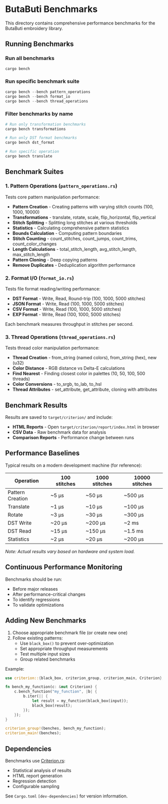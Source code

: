 # ButaButi Benchmarks

This directory contains comprehensive performance benchmarks for the ButaButi embroidery library.

## Running Benchmarks

### Run all benchmarks

```powershell
cargo bench
```

### Run specific benchmark suite

```powershell
cargo bench --bench pattern_operations
cargo bench --bench format_io
cargo bench --bench thread_operations
```

### Filter benchmarks by name

```powershell
# Run only transformation benchmarks
cargo bench transformations

# Run only DST format benchmarks
cargo bench dst_format

# Run specific operation
cargo bench translate
```

## Benchmark Suites

### 1. Pattern Operations (`pattern_operations.rs`)

Tests core pattern manipulation performance:

- **Pattern Creation** - Creating patterns with varying stitch counts (100, 1000, 10000)
- **Transformations** - translate, rotate, scale, flip_horizontal, flip_vertical
- **Stitch Splitting** - Splitting long stitches at various thresholds
- **Statistics** - Calculating comprehensive pattern statistics
- **Bounds Calculation** - Computing pattern boundaries
- **Stitch Counting** - count_stitches, count_jumps, count_trims, count_color_changes
- **Length Calculations** - total_stitch_length, avg_stitch_length, max_stitch_length
- **Pattern Cloning** - Deep copying patterns
- **Remove Duplicates** - Deduplication algorithm performance

### 2. Format I/O (`format_io.rs`)

Tests file format reading/writing performance:

- **DST Format** - Write, Read, Round-trip (100, 1000, 5000 stitches)
- **JSON Format** - Write, Read (100, 1000, 5000 stitches)
- **CSV Format** - Write, Read (100, 1000, 5000 stitches)
- **EXP Format** - Write, Read (100, 1000, 5000 stitches)

Each benchmark measures throughput in stitches per second.

### 3. Thread Operations (`thread_operations.rs`)

Tests thread color manipulation performance:

- **Thread Creation** - from_string (named colors), from_string (hex), new (u32)
- **Color Distance** - RGB distance vs Delta-E calculations
- **Find Nearest** - Finding closest color in palettes (10, 50, 100, 500 threads)
- **Color Conversions** - to_srgb, to_lab, to_hsl
- **Thread Attributes** - set_attribute, get_attribute, cloning with attributes

## Benchmark Results

Results are saved to `target/criterion/` and include:

- **HTML Reports** - Open `target/criterion/report/index.html` in browser
- **CSV Data** - Raw benchmark data for analysis
- **Comparison Reports** - Performance change between runs

## Performance Baselines

Typical results on a modern development machine (for reference):

| Operation | 100 stitches | 1000 stitches | 10000 stitches |
|-----------|-------------|---------------|----------------|
| Pattern Creation | ~5 µs | ~50 µs | ~500 µs |
| Translate | ~1 µs | ~10 µs | ~100 µs |
| Rotate | ~3 µs | ~30 µs | ~300 µs |
| DST Write | ~20 µs | ~200 µs | ~2 ms |
| DST Read | ~15 µs | ~150 µs | ~1.5 ms |
| Statistics | ~2 µs | ~20 µs | ~200 µs |

*Note: Actual results vary based on hardware and system load.*

## Continuous Performance Monitoring

Benchmarks should be run:

- Before major releases
- After performance-critical changes
- To identify regressions
- To validate optimizations

## Adding New Benchmarks

1. Choose appropriate benchmark file (or create new one)
2. Follow existing patterns:
   - Use `black_box()` to prevent over-optimization
   - Set appropriate throughput measurements
   - Test multiple input sizes
   - Group related benchmarks

Example:

```rust
use criterion::{black_box, criterion_group, criterion_main, Criterion};

fn bench_my_function(c: &mut Criterion) {
    c.bench_function("my_function", |b| {
        b.iter(|| {
            let result = my_function(black_box(input));
            black_box(result);
        });
    });
}

criterion_group!(benches, bench_my_function);
criterion_main!(benches);
```

## Dependencies

Benchmarks use [Criterion.rs](https://github.com/bheisler/criterion.rs):

- Statistical analysis of results
- HTML report generation
- Regression detection
- Configurable sampling

See `Cargo.toml` `[dev-dependencies]` for version information.
